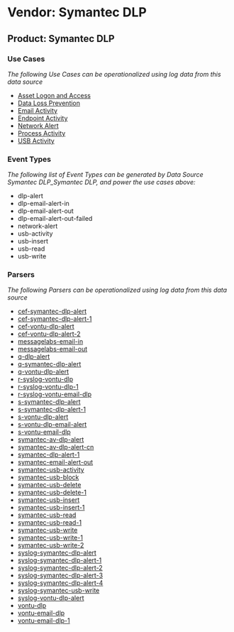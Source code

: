 Vendor: Symantec DLP
====================
Product: Symantec DLP
---------------------

### Use Cases

_The following Use Cases can be operationalized using log data from this data source_

* [Asset Logon and Access](usecase_asset_logon_and_access.md)
* [Data Loss Prevention](usecase_data_loss_prevention.md)
* [Email Activity](usecase_email_activity.md)
* [Endpoint Activity](usecase_endpoint_activity.md)
* [Network Alert](usecase_network_alert.md)
* [Process Activity](usecase_process_activity.md)
* [USB Activity](usecase_usb_activity.md)


### Event Types

_The following list of Event Types can be generated by Data Source Symantec DLP_Symantec DLP, and power the use cases above:_

- dlp-alert
- dlp-email-alert-in
- dlp-email-alert-out
- dlp-email-alert-out-failed
- network-alert
- usb-activity
- usb-insert
- usb-read
- usb-write


### Parsers

_The following Parsers can be operationalized using log data from this data source_

* [cef-symantec-dlp-alert](parserContent_cef-symantec-dlp-alert.md)
* [cef-symantec-dlp-alert-1](parserContent_cef-symantec-dlp-alert-1.md)
* [cef-vontu-dlp-alert](parserContent_cef-vontu-dlp-alert.md)
* [cef-vontu-dlp-alert-2](parserContent_cef-vontu-dlp-alert-2.md)
* [messagelabs-email-in](parserContent_messagelabs-email-in.md)
* [messagelabs-email-out](parserContent_messagelabs-email-out.md)
* [q-dlp-alert](parserContent_q-dlp-alert.md)
* [q-symantec-dlp-alert](parserContent_q-symantec-dlp-alert.md)
* [q-vontu-dlp-alert](parserContent_q-vontu-dlp-alert.md)
* [r-syslog-vontu-dlp](parserContent_r-syslog-vontu-dlp.md)
* [r-syslog-vontu-dlp-1](parserContent_r-syslog-vontu-dlp-1.md)
* [r-syslog-vontu-email-dlp](parserContent_r-syslog-vontu-email-dlp.md)
* [s-symantec-dlp-alert](parserContent_s-symantec-dlp-alert.md)
* [s-symantec-dlp-alert-1](parserContent_s-symantec-dlp-alert-1.md)
* [s-vontu-dlp-alert](parserContent_s-vontu-dlp-alert.md)
* [s-vontu-dlp-email-alert](parserContent_s-vontu-dlp-email-alert.md)
* [s-vontu-email-dlp](parserContent_s-vontu-email-dlp.md)
* [symantec-av-dlp-alert](parserContent_symantec-av-dlp-alert.md)
* [symantec-av-dlp-alert-cn](parserContent_symantec-av-dlp-alert-cn.md)
* [symantec-dlp-alert-1](parserContent_symantec-dlp-alert-1.md)
* [symantec-email-alert-out](parserContent_symantec-email-alert-out.md)
* [symantec-usb-activity](parserContent_symantec-usb-activity.md)
* [symantec-usb-block](parserContent_symantec-usb-block.md)
* [symantec-usb-delete](parserContent_symantec-usb-delete.md)
* [symantec-usb-delete-1](parserContent_symantec-usb-delete-1.md)
* [symantec-usb-insert](parserContent_symantec-usb-insert.md)
* [symantec-usb-insert-1](parserContent_symantec-usb-insert-1.md)
* [symantec-usb-read](parserContent_symantec-usb-read.md)
* [symantec-usb-read-1](parserContent_symantec-usb-read-1.md)
* [symantec-usb-write](parserContent_symantec-usb-write.md)
* [symantec-usb-write-1](parserContent_symantec-usb-write-1.md)
* [symantec-usb-write-2](parserContent_symantec-usb-write-2.md)
* [syslog-symantec-dlp-alert](parserContent_syslog-symantec-dlp-alert.md)
* [syslog-symantec-dlp-alert-1](parserContent_syslog-symantec-dlp-alert-1.md)
* [syslog-symantec-dlp-alert-2](parserContent_syslog-symantec-dlp-alert-2.md)
* [syslog-symantec-dlp-alert-3](parserContent_syslog-symantec-dlp-alert-3.md)
* [syslog-symantec-dlp-alert-4](parserContent_syslog-symantec-dlp-alert-4.md)
* [syslog-symantec-usb-write](parserContent_syslog-symantec-usb-write.md)
* [syslog-vontu-dlp-alert](parserContent_syslog-vontu-dlp-alert.md)
* [vontu-dlp](parserContent_vontu-dlp.md)
* [vontu-email-dlp](parserContent_vontu-email-dlp.md)
* [vontu-email-dlp-1](parserContent_vontu-email-dlp-1.md)
